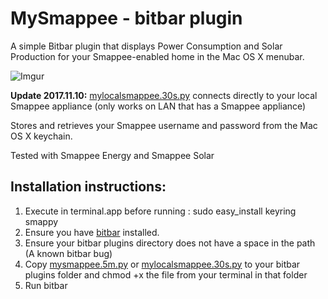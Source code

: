 
# MySmappee - bitbar plugin

A simple Bitbar plugin that displays Power Consumption and Solar Production for your Smappee-enabled home in the Mac OS X menubar.

![Imgur](https://i.imgur.com/gxrmefr.png)

**Update 2017.11.10:** [mylocalsmappee.30s.py](mylocalsmappee.30s.py) connects directly to your local Smappee appliance (only works on LAN that has a Smappee appliance)

Stores and retrieves your Smappee username and password from the Mac OS X keychain.

Tested with Smappee Energy and Smappee Solar


## Installation instructions: 

1. Execute in terminal.app before running : sudo easy_install keyring smappy
2. Ensure you have [bitbar](https://github.com/matryer/bitbar/releases/latest) installed.
3. Ensure your bitbar plugins directory does not have a space in the path (A known bitbar bug)
4. Copy [mysmappee.5m.py](mysmappee.5m.py) or [mylocalsmappee.30s.py](mylocalsmappee.30s.py) to your bitbar plugins folder and chmod +x the file from your terminal in that folder
5. Run bitbar
